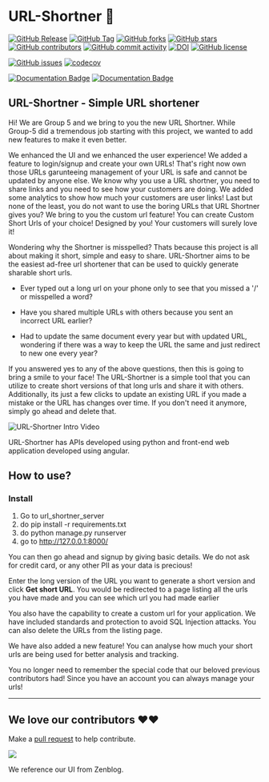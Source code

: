 # URL-Shortner 🔗

[![GitHub Release](https://img.shields.io/github/v/release/AkashSarda3/URL-Shortner?style=plastic)](https://github.com/AkashSarda3/URL-Shortner/releases)
[![GitHub Tag](https://img.shields.io/github/v/tag/AkashSarda3/URL-Shortner?style=plastic)](https://github.com/AkashSarda3/URL-Shortner/releases)
[![GitHub forks](https://img.shields.io/github/forks/AkashSarda3/URL-Shortner)](https://github.com/AkashSarda3/URL-Shortner/network)
[![GitHub stars](https://img.shields.io/github/stars/AkashSarda3/URL-Shortner)](https://github.com/AkashSarda3/URL-Shortner/stargazers)
[![GitHub contributors](https://img.shields.io/github/contributors/AkashSarda3/URL-Shortner)](https://github.com/AkashSarda3/URL-Shortner/graphs/contributors)
[![GitHub commit activity](https://img.shields.io/github/commit-activity/m/AkashSarda3/URL-Shortner)](https://github.com/AkashSarda3/URL-Shortner/graphs/commit-activity)
[![DOI](https://zenodo.org/badge/537949437.svg)](https://zenodo.org/badge/latestdoi/537949437)
[![GitHub license](https://img.shields.io/github/license/AkashSarda3/URL-Shortner)](https://github.com/AkashSarda3/URL-Shortner/blob/main/LICENSE)

[![GitHub issues](https://img.shields.io/github/issues/AkashSarda3/URL-Shortner)](https://github.com/AkashSarda3/URL-Shortner/issues)
[![codecov](https://codecov.io/gh/AkashSarda3/URL-Shortner/branch/main/graph/badge.svg?token=RPORD3384B)](https://codecov.io/gh/AkashSarda3/URL-Shortner)

[![Documentation Badge](https://img.shields.io/badge/API_Documentation-pdoc-blue.svg)](https://lemon-desert-093c6c80f.2.azurestaticapps.net/)
[![Documentation Badge](https://img.shields.io/badge/APP_Documentation-compodoc-blue.svg)](https://victorious-sky-08a81ed0f.2.azurestaticapps.net/)

## URL-Shortner - Simple URL shortener

Hi! We are Group 5 and we bring to you the new URL Shortner. While Group-5 did a tremendous job starting with this project, we wanted to add new features to make it even better. 

We enhanced the UI and we enhanced the user experience!
We added a feature to login/signup and create your own URLs! That's right now own those URLs garunteeing management of your URL is safe and cannot be updated by anyone else.
We know why you use a URL shortner, you need to share links and you need to see how your customers are doing. We added some analytics to show how much your customers are user links!
Last but none of the least, you do not want to use the boring URLs that URL Shortner gives you? We bring to you the custom url feature!
You can create Custom Short Urls of your choice! Designed by you!
Your customers will surely love it!


Wondering why the Shortner is misspelled? Thats because this project is all about making it short, simple and easy to share.
URL-Shortner aims to be the easiest ad-free url shortener that can be used to quickly generate sharable short urls.

- Ever typed out a long url on your phone only to see that you missed a '/' or misspelled a word?

- Have you shared multiple URLs with others because you sent an incorrect URL earlier?

- Had to update the same document every year but with updated URL, wondering if there was a way to keep the URL the same and just redirect to new one every year?

If you answered yes to any of the above questions, then this is going to bring a smile to your face!
The URL-Shortner is a simple tool that you can utilize to create short versions of that long urls and share it with others. Additionally, its just a few clicks to update an existing URL if you made a mistake or the URL has changes over time. If you don't need it anymore, simply go ahead and delete that.

![URL-Shortner Intro Video](https://lmsstorageservice.blob.core.windows.net/images/URL_Shortner_Intro.gif)

URL-Shortner has APIs developed using python and front-end web application developed using angular.

## How to use?

### Install

1. Go to url_shortner_server
2. do pip install -r requirements.txt
3. do python manage.py runserver
4. go to http://127.0.0.1:8000/

You can then go ahead and signup by giving basic details. We do not ask for credit card, or any other PII as your data is precious!


Enter the long version of the URL you want to generate a short version and click **Get short URL**.
You would be redirected to a page listing all the urls you have made and you can see which url you had made earlier

You also have the capability to create a custom url for your application. We have included standards and protection to avoid SQL Injection attacks.
You can also delete the URLs from the listing page. 

We have also added a new feature! You can analyse how much your short urls are being used for better analysis and tracking.

You no longer need to remember the special code that our beloved previous contributors had! Since you have an account you 
can always manage your urls!

---

## We love our contributors ❤️❤️

Make a [pull request](https://github.com/CSC510-Group-5/URL-Shortner/compare) to help contribute.

<a href="https://github.com/AkashSarda3/URL-Shortner/graphs/contributors">
  <img src="https://contrib.rocks/image?repo=AkashSarda3/URL-Shortner&columns=24&max=480" />
</a>

We reference our UI from Zenblog.